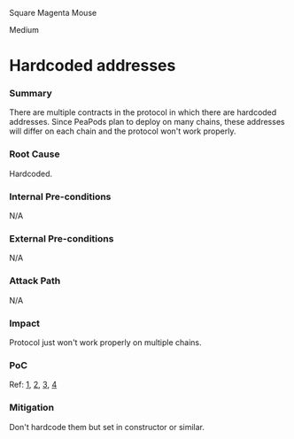Square Magenta Mouse

Medium

# Hardcoded addresses

### Summary

There are multiple contracts in the protocol in which there are hardcoded addresses. Since PeaPods plan to deploy on many chains, these addresses will differ on each chain and the protocol won't work properly.

### Root Cause

Hardcoded.

### Internal Pre-conditions

N/A

### External Pre-conditions

N/A

### Attack Path

N/A

### Impact

Protocol just won't work properly on multiple chains.

### PoC

Ref: [1](https://github.com/sherlock-audit/2025-01-peapods-finance/blob/d28eb19f4b39d3db7997477460f9f9c76839cb0c/contracts/contracts/V3Locker.sol#L15), [2](https://github.com/sherlock-audit/2025-01-peapods-finance/blob/d28eb19f4b39d3db7997477460f9f9c76839cb0c/contracts/contracts/Zapper.sol#L23-L26), [3](https://github.com/sherlock-audit/2025-01-peapods-finance/blob/d28eb19f4b39d3db7997477460f9f9c76839cb0c/contracts/contracts/dex/AerodromeDexAdapter.sol#L20), [4](https://github.com/sherlock-audit/2025-01-peapods-finance/blob/d28eb19f4b39d3db7997477460f9f9c76839cb0c/contracts/contracts/flash/BalancerFlashSource.sol#L27)

### Mitigation

Don't hardcode them but set in constructor or similar.